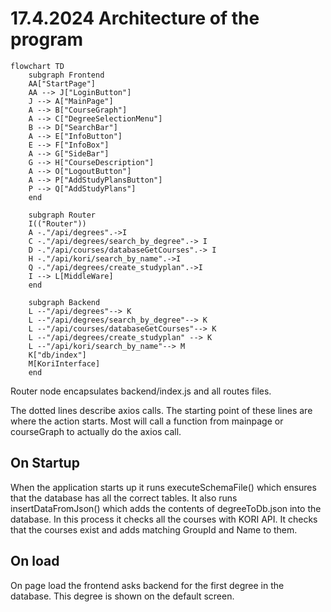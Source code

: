 # 17.4.2024 Architecture of the program
```mermaid
flowchart TD
    subgraph Frontend
    AA["StartPage"]
    AA --> J["LoginButton"]
    J --> A["MainPage"]
    A --> B["CourseGraph"]
    A --> C["DegreeSelectionMenu"]
    B --> D["SearchBar"]
    A --> E["InfoButton"]
    E --> F["InfoBox"]
    A --> G["SideBar"]
    G --> H["CourseDescription"]
    A --> O["LogoutButton"]
    A --> P["AddStudyPlansButton"]
    P --> Q["AddStudyPlans"]
    end

    subgraph Router
    I(("Router"))
    A -."/api/degrees".->I
    C -."/api/degrees/search_by_degree".-> I
    D -."/api/courses/databaseGetCourses".-> I
    H -."/api/kori/search_by_name".->I
    Q -."/api/degrees/create_studyplan".->I
    I --> L[MiddleWare]
    end

    subgraph Backend
    L --"/api/degrees"--> K
    L --"/api/degrees/search_by_degree"--> K
    L --"/api/courses/databaseGetCourses"--> K
    L --"/api/degrees/create_studyplan" --> K
    L --"/api/kori/search_by_name"--> M
    K["db/index"]
    M[KoriInterface]
    end
```
Router node encapsulates backend/index.js and all routes files.

The dotted lines describe axios calls. The starting point of these lines are where the action starts. Most will call a function from mainpage or courseGraph to actually do the axios call.

## On Startup
When the application starts up it runs executeSchemaFile() which ensures that the database has all the correct tables. It also runs insertDataFromJson() which adds the contents of degreeToDb.json into the database. In this process it checks all the courses with KORI API. It checks that the courses exist and adds matching GroupId and Name to them.

## On load
On page load the frontend asks backend for the first degree in the database. This degree is shown on the default screen.
